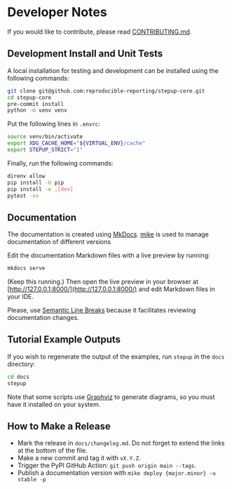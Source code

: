 # Developer Notes

If you would like to contribute, please read [CONTRIBUTING.md](https://github.com/reproducible-reporting/.github/blob/main/CONTRIBUTING.md).

## Development Install and Unit Tests

A local installation for testing and development can be installed
using the following commands:

```bash
git clone git@github.com:reproducible-reporting/stepup-core.git
cd stepup-core
pre-commit install
python -m venv venv
```

Put the following lines in `.envrc`:

```bash
source venv/bin/activate
export XDG_CACHE_HOME="${VIRTUAL_ENV}/cache"
export STEPUP_STRICT="1"
```

Finally, run the following commands:

```bash
direnv allow
pip install -U pip
pip install -e .[dev]
pytest -vv
```

## Documentation

The documentation is created using [MkDocs](https://www.mkdocs.org/).
[mike](https://github.com/jimporter/mike) is used to manage documentation of different versions

Edit the documentation Markdown files with a live preview by running:

```bash
mkdocs serve
```

(Keep this running.)
Then open the live preview in your browser at [http://127.0.0.1:8000/](http://127.0.0.1:8000/)
and edit Markdown files in your IDE.

Please, use [Semantic Line Breaks](https://sembr.org/)
because it facilitates reviewing documentation changes.

## Tutorial Example Outputs

If you wish to regenerate the output of the examples, run `stepup` in the `docs` directory:

```bash
cd docs
stepup
```

Note that some scripts use [Graphviz](https://graphviz.org/) to generate diagrams,
so you must have it installed on your system.

## How to Make a Release

- Mark the release in `docs/changelog.md`.
  Do not forget to extend the links at the bottom of the file.
- Make a new commit and tag it with `vX.Y.Z`.
- Trigger the PyPI GitHub Action: `git push origin main --tags`.
- Publish a documentation version with `mike deploy {major.minor} -u stable -p`
